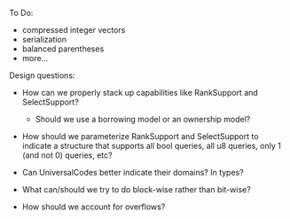 To Do:

  - compressed integer vectors
  - serialization
  - balanced parentheses
  - more...

Design questions:

  - How can we properly stack up capabilities like RankSupport and
    SelectSupport?

      - Should we use a borrowing model or an ownership model?

  - How should we parameterize RankSupport and SelectSupport to indicate
    a structure that supports all bool queries, all u8 queries, only 1
    (and not 0) queries, etc?

  - Can UniversalCodes better indicate their domains? In types?

  - What can/should we try to do block-wise rather than bit-wise?

  - How should we account for overflows?
